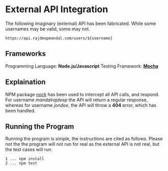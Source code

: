 # External API Integration

The following imaginary (external) API has been fabricated. While some usernames may be valid, some may not.
```
https://api.rajdeepmandal.com/users/${username}
```

## Frameworks
Programming Language: **Node.js/Javascript**
Testing Framework: **[Mocha](https://www.npmjs.com/package/mocha)**

## Explaination

NPM package [nock](https://www.npmjs.com/package/nock#how-does-it-work) has been used to intercept all API calls, and respond. For username *mandalrajdeep* the API will return a regular response, whereas for username *jondoe*, the API will throw a **404** error, which has been handled. 

## Running the Program
Running the program is simple, the instructions are cited as follows. Please not the the program will not run for real as the external API is not real, but the test cases will run.

```
1 ... npm install
2 ... npm test
```
